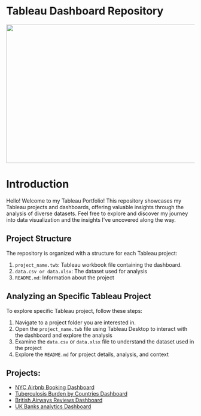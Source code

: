 # Tableau Dashboard Repository
 <p align="center">
  <img width="600" height="370" src="https://github.com/user-attachments/assets/3c8f1d22-16d1-4824-b3a5-ed33cb067e64">

# Introduction
Hello! Welcome to my Tableau Portfolio! This repository showcases my Tableau projects and dashboards, offering valuable insights through the analysis of diverse datasets. Feel free to explore and discover my journey into data visualization and the insights I've uncovered along the way.

## Project Structure 

The repository is organized with a structure for each Tableau project: 
1. ```project_name.twb```: Tableau workbook file containing the dashboard.
2. ```data.csv or data.xlsx```: The dataset used for analysis
3. ```README.md```: Information about the project

## Analyzing an Specific Tableau Project
To explore specific Tableau project, follow these steps:
1. Navigate to a project folder you are interested in.
2. Open the ```project_name.twb``` file using Tableau Desktop to interact with the dashboard and explore the analysis
3. Examine the ```data.csv``` or ```data.xlsx``` file to understand the dataset used in the project
4. Explore the ```README.md``` for project details, analysis, and context

## Projects: 

* [NYC Airbnb Booking Dashboard](https://github.com/ivanmu-1/Tableau-Portfolio/tree/main/Airbnb%20Booking%20Insights)
* [Tuberculosis Burden by Countries Dashboard](https://github.com/ivanmu-1/Tableau-Portfolio/tree/main/Tuberculosis%20Burden%20by%20Country)
* [British Airways Reviews Dashboard](https://github.com/ivanmu-1/Tableau-Portfolio/tree/main/British%20Airways%20Review)
* [UK Banks analytics Dashboard](https://github.com/ivanmu-1/Tableau-Portfolio/tree/main/UK%20Bank%20Analytics)
